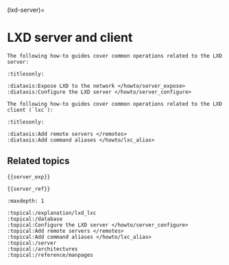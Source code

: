 (lxd-server)=
# LXD server and client

```{only} diataxis
The following how-to guides cover common operations related to the LXD server:
```

```{filtered-toctree}
:titlesonly:

:diataxis:Expose LXD to the network </howto/server_expose>
:diataxis:Configure the LXD server </howto/server_configure>
```

```{only} diataxis
The following how-to guides cover common operations related to the LXD client (`lxc`):
```

```{filtered-toctree}
:titlesonly:

:diataxis:Add remote servers </remotes>
:diataxis:Add command aliases </howto/lxc_alias>
```

## Related topics

```{only} diataxis
{{server_exp}}

{{server_ref}}
```

```{filtered-toctree}
:maxdepth: 1

:topical:/explanation/lxd_lxc
:topical:/database
:topical:Configure the LXD server </howto/server_configure>
:topical:Add remote servers </remotes>
:topical:Add command aliases </howto/lxc_alias>
:topical:/server
:topical:/architectures
:topical:/reference/manpages
```

